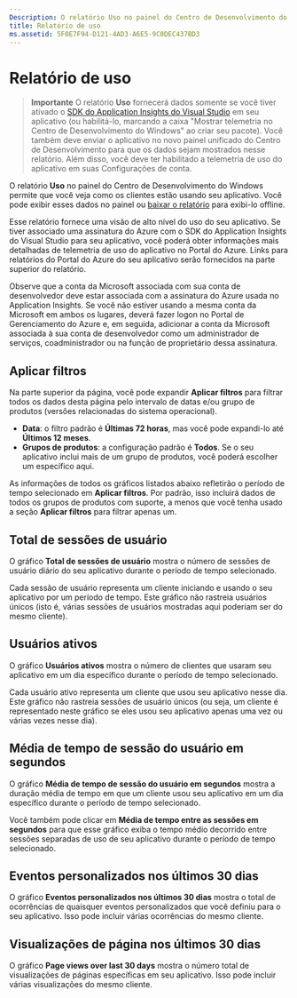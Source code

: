 ```yaml
---
Description: O relatório Uso no painel do Centro de Desenvolvimento do Windows permite que você veja como os clientes estão usando seu aplicativo.
title: Relatório de uso
ms.assetid: 5F0E7F94-D121-4AD3-A6E5-9C0DEC437BD3
---
```


# Relatório de uso


> **Importante** O relatório **Uso** fornecerá dados somente se você tiver ativado o [SDK do Application Insights do Visual Studio](http://go.microsoft.com/fwlink/?LinkId=615086) em seu aplicativo (ou habilitá-lo, marcando a caixa "Mostrar telemetria no Centro de Desenvolvimento do Windows" ao criar seu pacote). Você também deve enviar o aplicativo no novo painel unificado do Centro de Desenvolvimento para que os dados sejam mostrados nesse relatório. Além disso, você deve ter habilitado a telemetria de uso do aplicativo em suas Configurações de conta.

O relatório **Uso** no painel do Centro de Desenvolvimento do Windows permite que você veja como os clientes estão usando seu aplicativo. Você pode exibir esses dados no painel ou [baixar o relatório](download-analytic-reports.md) para exibi-lo offline.

Esse relatório fornece uma visão de alto nível do uso do seu aplicativo. Se tiver associado uma assinatura do Azure com o SDK do Application Insights do Visual Studio para seu aplicativo, você poderá obter informações mais detalhadas de telemetria de uso do aplicativo no Portal do Azure. Links para relatórios do Portal do Azure do seu aplicativo serão fornecidos na parte superior do relatório.

Observe que a conta da Microsoft associada com sua conta de desenvolvedor deve estar associada com a assinatura do Azure usada no Application Insights. Se você não estiver usando a mesma conta da Microsoft em ambos os lugares, deverá fazer logon no Portal de Gerenciamento do Azure e, em seguida, adicionar a conta da Microsoft associada à sua conta de desenvolvedor como um administrador de serviços, coadministrador ou na função de proprietário dessa assinatura.

## Aplicar filtros


Na parte superior da página, você pode expandir **Aplicar filtros** para filtrar todos os dados desta página pelo intervalo de datas e/ou grupo de produtos (versões relacionadas do sistema operacional).

-   **Data**: o filtro padrão é **Últimas 72 horas**, mas você pode expandi-lo até **Últimos 12 meses**.
-   **Grupos de produtos**: a configuração padrão é **Todos**. Se o seu aplicativo inclui mais de um grupo de produtos, você poderá escolher um específico aqui.

As informações de todos os gráficos listados abaixo refletirão o período de tempo selecionado em **Aplicar filtros**. Por padrão, isso incluirá dados de todos os grupos de produtos com suporte, a menos que você tenha usado a seção **Aplicar filtros** para filtrar apenas um.

## Total de sessões de usuário


O gráfico **Total de sessões de usuário** mostra o número de sessões de usuário diário do seu aplicativo durante o período de tempo selecionado.

Cada sessão de usuário representa um cliente iniciando e usando o seu aplicativo por um período de tempo. Este gráfico não rastreia usuários únicos (isto é, várias sessões de usuários mostradas aqui poderiam ser do mesmo cliente).

## Usuários ativos


O gráfico **Usuários ativos** mostra o número de clientes que usaram seu aplicativo em um dia específico durante o período de tempo selecionado.

Cada usuário ativo representa um cliente que usou seu aplicativo nesse dia. Este gráfico não rastreia sessões de usuário únicos (ou seja, um cliente é representado neste gráfico se eles usou seu aplicativo apenas uma vez ou várias vezes nesse dia).

## Média de tempo de sessão do usuário em segundos


O gráfico **Média de tempo de sessão do usuário em segundos** mostra a duração média de tempo em que um cliente usou seu aplicativo em um dia específico durante o período de tempo selecionado.

Você também pode clicar em **Média de tempo entre as sessões em segundos** para que esse gráfico exiba o tempo médio decorrido entre sessões separadas de uso de seu aplicativo durante o período de tempo selecionado.

## Eventos personalizados nos últimos 30 dias


O gráfico **Eventos personalizados nos últimos 30 dias** mostra o total de ocorrências de quaisquer eventos personalizados que você definiu para o seu aplicativo. Isso pode incluir várias ocorrências do mesmo cliente.

## Visualizações de página nos últimos 30 dias


O gráfico **Page views over last 30 days** mostra o número total de visualizações de páginas específicas em seu aplicativo. Isso pode incluir várias visualizações do mesmo cliente.

 

 






<!--HONumber=Mar16_HO1-->


